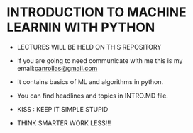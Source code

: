 # INTRODUCTION TO MACHINE LEARNIN WITH PYTHON

- LECTURES WILL BE HELD ON THIS REPOSITORY
- If you are going to need communicate with me this is my email:canrollas@gmail.com
- It contains basics of ML and algorithms in python.
- You can find headlines and topics in INTRO.MD file.



- KISS : KEEP IT SIMPLE STUPID
- THINK SMARTER WORK LESS!!!


